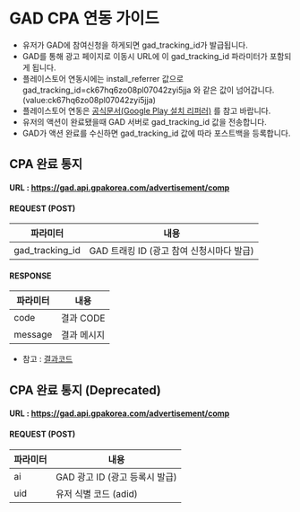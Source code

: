 # GAD CPA 연동 가이드
- 유저가 GAD에 참여신청을 하게되면 gad_tracking_id가 발급됩니다.
- GAD를 통해 광고 페이지로 이동시 URL에 이 gad_tracking_id 파라미터가 포함되게 됩니다.
- 플레이스토어 연동시에는 install_referrer 값으로 gad_tracking_id=ck67hq6zo08pl07042zyi5jja 와 같은 값이 넘어갑니다. (value:ck67hq6zo08pl07042zyi5jja)
- 플레이스토어 연동은 [공식문서(Google Play 설치 리퍼러)](https://developer.android.com/google/play/installreferrer) 를 참고 바랍니다.
- 유저의 액션이 완료됐을때 GAD 서버로 gad_tracking_id 값을 전송합니다.
- GAD가 액션 완료를 수신하면 gad_tracking_id 값에 따라 포스트백을 등록합니다.

## CPA 완료 통지
#### URL : https://gad.api.gpakorea.com/advertisement/comp
#### REQUEST (POST)
| 파라미터 | 내용 |
| --- | --- |
| gad_tracking_id | GAD 트래킹 ID (광고 참여 신청시마다 발급) |
#### RESPONSE
| 파라미터 | 내용 |
| --- | --- |
| code | 결과 CODE |
| message | 결과 메시지 |

- 참고 : [결과코드](https://github.com/koreagpa-dev/gad-sample-android/blob/master/api-doc.md#%EA%B2%B0%EA%B3%BC-%EC%BD%94%EB%93%9C)


## CPA 완료 통지 (Deprecated)
#### URL : https://gad.api.gpakorea.com/advertisement/comp
#### REQUEST (POST)
| 파라미터 | 내용 |
| --- | --- |
| ai | GAD 광고 ID (광고 등록시 발급) |
| uid | 유저 식별 코드 (adid) |
